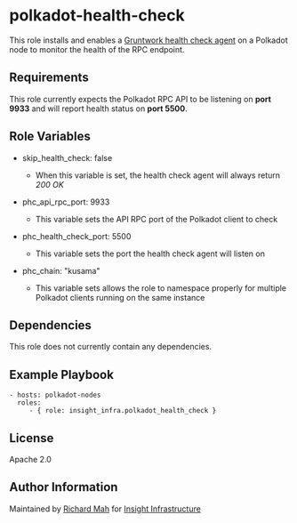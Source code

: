 polkadot-health-check
=========

This role installs and enables a [Gruntwork health check agent](https://github.com/gruntwork-io/health-checker) on a Polkadot node to monitor the health of the RPC endpoint.

Requirements
------------

This role currently expects the Polkadot RPC API to be listening on **port 9933** and will report health status on **port 5500**.

Role Variables
--------------

- skip_health_check: false
    - When this variable is set, the health check agent will always return _200 OK_
    
- phc_api_rpc_port: 9933
    - This variable sets the API RPC port of the Polkadot client to check
    
- phc_health_check_port: 5500
    - This variable sets the port the health check agent will listen on
    
- phc_chain: "kusama"
    - This variable sets allows the role to namespace properly for multiple Polkadot clients running on the same instance

Dependencies
------------

This role does not currently contain any dependencies.

Example Playbook
----------------

    - hosts: polkadot-nodes
      roles:
         - { role: insight_infra.polkadot_health_check }

License
-------

Apache 2.0

Author Information
------------------

Maintained by [Richard Mah](https://github.com/shinyfoil) for [Insight Infrastructure](https://github.com/insight-infrastructure)
